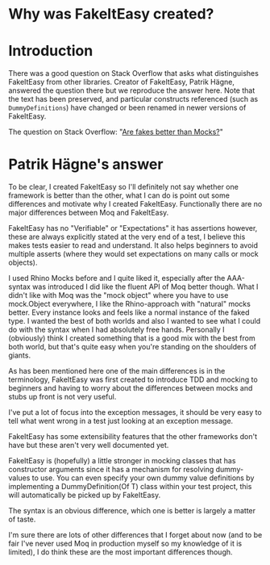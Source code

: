# Why was FakeItEasy created?

# Introduction

There was a good question on Stack Overflow that asks what
distinguishes FakeItEasy from other libraries. Creator of FakeItEasy,
Patrik H&auml;gne, answered the question there but we reproduce the
answer here. Note that the text has been preserved, and particular
constructs referenced (such as `DummyDefinitions`) have changed or
been renamed in newer versions of FakeItEasy.

The question on Stack Overflow:
"[Are fakes better than Mocks?](https://stackoverflow.com/questions/4001101/are-fakes-better-than-mocks)"

# Patrik H&auml;gne's answer

To be clear, I created FakeItEasy so I'll definitely not say whether
one framework is better than the other, what I can do is point out
some differences and motivate why I created FakeItEasy. Functionally
there are no major differences between Moq and FakeItEasy.

FakeItEasy has no "Verifiable" or "Expectations" it has assertions
however, these are always explicitly stated at the very end of a test,
I believe this makes tests easier to read and understand. It also
helps beginners to avoid multiple asserts (where they would set
expectations on many calls or mock objects).

I used Rhino Mocks before and I quite liked it, especially after the
AAA-syntax was introduced I did like the fluent API of Moq better
though. What I didn't like with Moq was the "mock object" where you
have to use mock.Object everywhere, I like the Rhino-approach with
"natural" mocks better. Every instance looks and feels like a normal
instance of the faked type. I wanted the best of both worlds and also
I wanted to see what I could do with the syntax when I had absolutely
free hands. Personally I (obviously) think I created something that is
a good mix with the best from both world, but that's quite easy when
you're standing on the shoulders of giants.

As has been mentioned here one of the main differences is in the
terminology, FakeItEasy was first created to introduce TDD and mocking
to beginners and having to worry about the differences between mocks
and stubs up front is not very useful.

I've put a lot of focus into the exception messages, it should be very
easy to tell what went wrong in a test just looking at an exception
message.

FakeItEasy has some extensibility features that the other frameworks
don't have but these aren't very well documented yet.

FakeItEasy is (hopefully) a little stronger in mocking classes that
has constructor arguments since it has a mechanism for resolving
dummy-values to use. You can even specify your own dummy value
definitions by implementing a DummyDefinition(Of T) class within your
test project, this will automatically be picked up by FakeItEasy.

The syntax is an obvious difference, which one is better is largely a
matter of taste.

I'm sure there are lots of other differences that I forget about now
(and to be fair I've never used Moq in production myself so my
knowledge of it is limited), I do think these are the most important
differences though.
